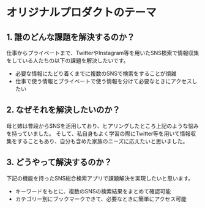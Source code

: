 # オリジナルプロダクトのテーマ

## 1. 誰のどんな課題を解決するのか？
  仕事からプライベートまで、TwitterやInstagram等を用いたSNS検索で情報収集をしている人たちの以下の課題を解決したいです。
  - 必要な情報にたどり着くまでに複数のSNSで検索をすることが煩雑
  - 仕事で使う情報とプライベートで使う情報を分けて必要なときにアクセスしたい

## 2. なぜそれを解決したいのか？
  母と姉は普段からSNSを活用しており、ヒアリングしたところ上記のような悩みを持っていました。
  そして、私自身もよく学習の際にTwitter等を用いて情報収集をすることもあり、自分も含めた家族のニーズに応えたいと思いました。

## 3. どうやって解決するのか？
  下記の機能を持ったSNS総合検索アプリで課題解決を実現したいと思います。
   - キーワードをもとに、複数のSNSの検索結果をまとめて確認可能
   - カテゴリー別にブックマークできて、必要なときに簡単にアクセス可能
